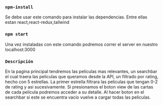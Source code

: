 ### `npm-install`
Se debe usar este comando para instalar las dependencias.
Entre ellas estan react,react-redux,tailwind
### `npm start`
Una vez instaladas con este comando podremos correr el server en nuestro localhost:3000

### `Descripción`
En la pagina principal tendremos las peliculas mas relevantes, un searchbar el cual traera las peliculas que queramos desde la API, un filtrado por rating, hecho con 5 estrellas. La primer estrella filtrara las peliculas que tengan 0-2 de rating y asi sucesivamente.
Si presionamos el boton view de las cartas de cada pelicula podremos acceder a su detalle.
Al hacer boton en el searchbar si este se encuentra vacio vuelve a cargar todas las peliculas.
